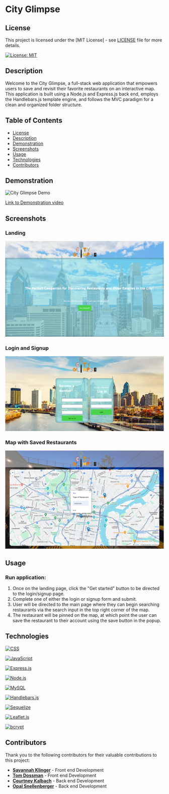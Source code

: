 # City Glimpse

## License

This project is licensed under the [MIT License] - see [LICENSE](LICENSE) file for more details.

[![License: MIT](https://img.shields.io/badge/License-MIT-yellow.svg)](https://opensource.org/licenses/MIT)

## Description

Welcome to the City Glimpse, a full-stack web application that empowers users to save and revisit their favorite restaurants on an interactive map. This application is built using a Node.js and Express.js back end, employs the Handlebars.js template engine, and follows the MVC paradigm for a clean and organized folder structure.

## Table of Contents

- [License](#license)
- [Description](#description)
- [Demonstration](#demonstration)
- [Screenshots](#screenshots)
- [Usage](#usage)
- [Technologies](#technologies)
- [Contributors](#contributors)

## Demonstration

![City Glimpse Demo](./public/assets/City%20Glimpse%20Demo.gif)

[Link to Demonstration video](https://clipchamp.com/watch/DSW19XUXR4k)

## Screenshots
### Landing
![Landing](./public/assets/LandingPageSS.png)
### Login and Signup
![Login/Signup](./public/assets/LoginSignUpSS.png)
### Map with Saved Restaurants
![map](./public/assets/MapSS.png)

## Usage

### Run application:

1. Once on the landing page, click the "Get started" button to be directed to the login/signup page.
2. Complete one of either the login or signup form and submit. 
3. User will be directed to the main page where they can begin searching restaurants via the search input in the top right corner of the map.
4. The restaurant will be pinned on the map, at which point the user can save the restaurant to their account using the save button in the popup.

## Technologies

[![CSS](https://img.shields.io/badge/CSS-blueviolet?style=flat&logo=css3&logoColor=white)](https://developer.mozilla.org/en-US/docs/Web/CSS)

[![JavaScript](https://img.shields.io/badge/JavaScript-yellow?style=for-the-badge&logo=javascript)](https://developer.mozilla.org/en-US/docs/Web/JavaScript)

[![Express.js](https://img.shields.io/badge/Express.js-4.18.2-green?style=flat&logo=express&logoColor=white)](https://expressjs.com/)

[![Node.js](https://img.shields.io/badge/Node.js-43853D?style=for-the-badge&logo=node.js&logoColor=white)](https://nodejs.org/)

[![MySQL](https://img.shields.io/badge/MySQL-3.7.0-blue.svg)](https://www.mysql.com/)

[![Handlebars.js](https://img.shields.io/badge/Handlebars.js-7.1.2-orange?style=flat&logo=handlebars&logoColor=white)](https://handlebarsjs.com/)

[![Sequelize](https://img.shields.io/badge/Sequelize-6.35.2-blue?style=flat&logo=sequelize&logoColor=white)](https://sequelize.org/)

[![Leaflet.js](https://img.shields.io/badge/Leaflet.js-1.9.4-green?style=flat&logo=leaflet&logoColor=white)](https://leafletjs.com/)

[![bcrypt](https://img.shields.io/badge/bcrypt-5.1.1-blue?style=flat&logo=npm&logoColor=white)](https://www.npmjs.com/package/bcrypt)

## Contributors

Thank you to the following contributors for their valuable contributions to this project:

- **[Savannah Klinger](https://github.com/savannahjk02)** - Front end Development
- **[Tom Dossman](https://github.com/Dossman-thomas)** - Front end Development
- **[Courtney Kalbach](https://github.com/KNC2007)** - Back end Development
- **[Opal Snellenberger](https://github.com/OpalSnellneberger)** - Back end Development

